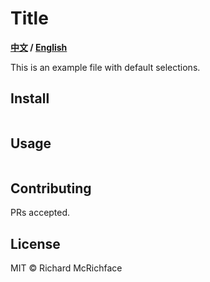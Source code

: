 # Title

**[中文](./maximal_readme.md) / [English](./maximal_readme_en.md)**

This is an example file with default selections.

## Install

```
```

## Usage

```
```

## Contributing

PRs accepted.

## License

MIT © Richard McRichface